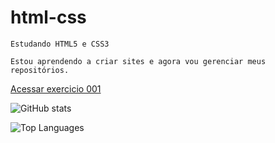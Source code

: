 # html-css
    Estudando HTML5 e CSS3

    Estou aprendendo a criar sites e agora vou gerenciar meus repositórios.

<a href="https://lucasncosta.github.io/html-css/exercicios/ex001/index.html">Acessar exercicio 001</a>

![GitHub stats](https://github-readme-stats.vercel.app/api?username=lucasncosta)

![Top Languages](https://github-readme-stats.vercel.app/api/top-langs/?username=lucasncosta&layout=compact&langs_count=16&theme=radical)
